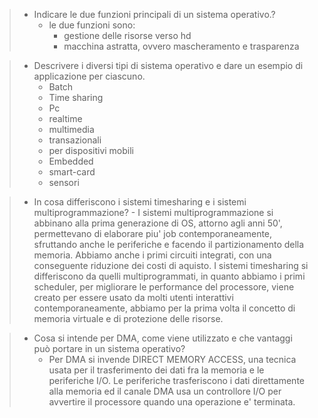 > - Indicare le due funzioni principali di un sistema operativo.?
>	- le due funzioni sono:
>		- gestione delle risorse verso hd
>		- macchina astratta, ovvero mascheramento e trasparenza

>- Descrivere i diversi tipi di sistema operativo e dare un esempio di applicazione per ciascuno.
>	- Batch
>	- Time sharing
>	- Pc
>	- realtime
>	- multimedia
>	- transazionali
>	- per dispositivi mobili
>	- Embedded
>	- smart-card
>	- sensori

> - In cosa differiscono i sistemi timesharing e i sistemi multiprogrammazione?
> 		- I sistemi multiprogrammazione si abbinano alla prima generazione di OS, attorno agli anni 50', permettevano di elaborare piu' job contemporaneamente, sfruttando anche le periferiche e facendo il partizionamento della memoria. Abbiamo anche i primi circuiti integrati, con una conseguente riduzione dei costi di aquisto. I sistemi timesharing si differiscono da quelli multiprogrammati, in quanto abbiamo i primi scheduler, per migliorare le performance del processore, viene creato per essere usato da molti utenti interattivi contemporaneamente, abbiamo per la prima volta il concetto di memoria virtuale e di protezione delle risorse.

>- Cosa si intende per DMA, come viene utilizzato e che vantaggi può portare in un sistema operativo?
>	- Per DMA si invende DIRECT MEMORY ACCESS, una tecnica usata per il trasferimento dei dati fra la memoria e le periferiche I/O. Le periferiche trasferiscono i dati direttamente alla memoria ed il canale DMA usa un controllore I/O per avvertire il processore quando una operazione e' terminata. 